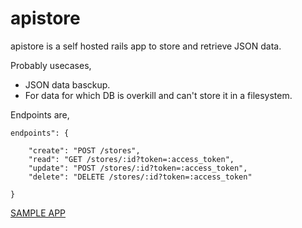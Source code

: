 # apistore

apistore is a self hosted rails app to store and retrieve JSON data.

Probably usecases,
* JSON data basckup.
* For data for which DB is overkill and can't store it in a filesystem.

Endpoints are,

```
endpoints": {

    "create": "POST /stores",
    "read": "GET /stores/:id?token=:access_token",
    "update": "POST /stores/:id?token=:access_token",
    "delete": "DELETE /stores/:id?token=:access_token"

}
```

[SAMPLE APP](http://apistoredemo.herokuapp.com/)
